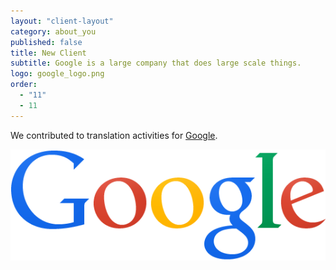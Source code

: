 ```yaml
---
layout: "client-layout"
category: about_you
published: false
title: New Client
subtitle: Google is a large company that does large scale things.
logo: google_logo.png
order: 
  - "11"
  - 11
---
```


We contributed to translation activities for [Google](http://www.google.com).

![google_logo.png](/google_logo.png)
